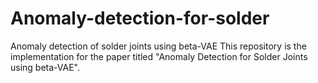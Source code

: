 # Anomaly-detection-for-solder
Anomaly detection of solder joints using beta-VAE
This repository is the implementation for the paper titled "Anomaly Detection for Solder Joints using beta-VAE".
